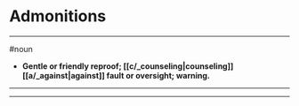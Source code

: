 # Admonitions
---
#noun
- **Gentle or friendly reproof; [[c/_counseling|counseling]] [[a/_against|against]] fault or oversight; warning.**
---
---
